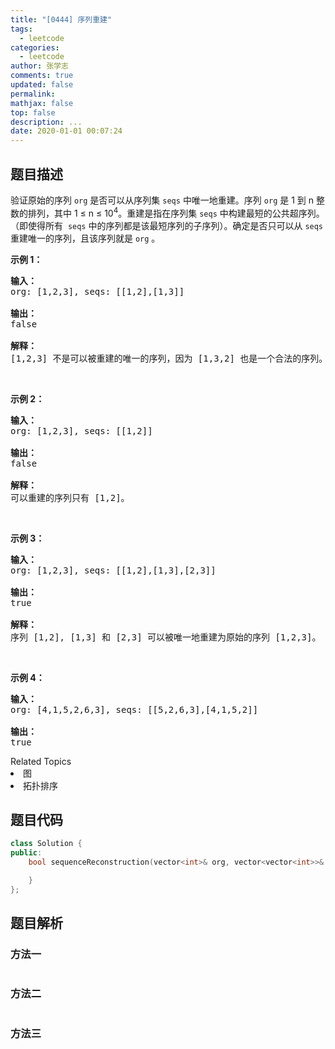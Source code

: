 ```yaml
---
title: "[0444] 序列重建"
tags:
  - leetcode
categories:
  - leetcode
author: 张学志
comments: true
updated: false
permalink:
mathjax: false
top: false
description: ...
date: 2020-01-01 00:07:24
---
```


## 题目描述

<p>验证原始的序列&nbsp;<code>org</code>&nbsp;是否可以从序列集&nbsp;<code>seqs</code>&nbsp;中唯一地重建。序列&nbsp;<code>org</code>&nbsp;是 1 到 n 整数的排列，其中 1 &le; n &le; 10<sup>4</sup>。重建是指在序列集 <code>seqs</code> 中构建最短的公共超序列。（即使得所有 &nbsp;<code>seqs</code>&nbsp;中的序列都是该最短序列的子序列）。确定是否只可以从 <code>seqs</code> 重建唯一的序列，且该序列就是 <code>org</code> 。</p>

<p><strong>示例 1：</strong></p>

<pre><strong>输入：</strong>
org: [1,2,3], seqs: [[1,2],[1,3]]

<strong>输出：</strong>
false

<strong>解释：</strong>
[1,2,3] 不是可以被重建的唯一的序列，因为 [1,3,2] 也是一个合法的序列。
</pre>

<p>&nbsp;</p>

<p><strong>示例 2：</strong></p>

<pre><strong>输入：</strong>
org: [1,2,3], seqs: [[1,2]]

<strong>输出：</strong>
false

<strong>解释：</strong>
可以重建的序列只有 [1,2]。
</pre>

<p>&nbsp;</p>

<p><strong>示例 3：</strong></p>

<pre><strong>输入：</strong>
org: [1,2,3], seqs: [[1,2],[1,3],[2,3]]

<strong>输出：</strong>
true

<strong>解释：</strong>
序列 [1,2], [1,3] 和 [2,3] 可以被唯一地重建为原始的序列 [1,2,3]。
</pre>

<p>&nbsp;</p>

<p><strong>示例 4：</strong></p>

<pre><strong>输入：</strong>
org: [4,1,5,2,6,3], seqs: [[5,2,6,3],[4,1,5,2]]

<strong>输出：</strong>
true
</pre>
<div><div>Related Topics</div><div><li>图</li><li>拓扑排序</li></div></div>

## 题目代码

```cpp
class Solution {
public:
    bool sequenceReconstruction(vector<int>& org, vector<vector<int>>& seqs) {

    }
};
```

## 题目解析

### 方法一

```cpp

```

### 方法二

```cpp

```

### 方法三

```cpp

```

